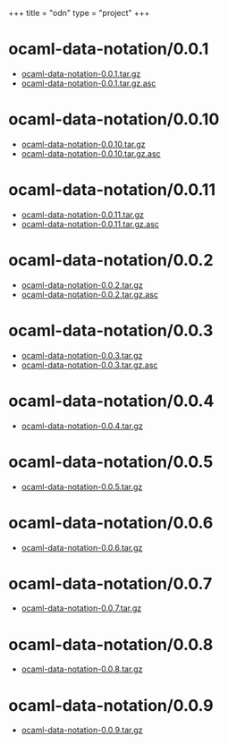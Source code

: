+++
title = "odn"
type = "project"
+++

# ocaml-data-notation/0.0.1
* [ocaml-data-notation-0.0.1.tar.gz](/odn/ocaml-data-notation/0.0.1/ocaml-data-notation-0.0.1.tar.gz)
* [ocaml-data-notation-0.0.1.tar.gz.asc](/odn/ocaml-data-notation/0.0.1/ocaml-data-notation-0.0.1.tar.gz.asc)

# ocaml-data-notation/0.0.10
* [ocaml-data-notation-0.0.10.tar.gz](/odn/ocaml-data-notation/0.0.10/ocaml-data-notation-0.0.10.tar.gz)
* [ocaml-data-notation-0.0.10.tar.gz.asc](/odn/ocaml-data-notation/0.0.10/ocaml-data-notation-0.0.10.tar.gz.asc)

# ocaml-data-notation/0.0.11
* [ocaml-data-notation-0.0.11.tar.gz](/odn/ocaml-data-notation/0.0.11/ocaml-data-notation-0.0.11.tar.gz)
* [ocaml-data-notation-0.0.11.tar.gz.asc](/odn/ocaml-data-notation/0.0.11/ocaml-data-notation-0.0.11.tar.gz.asc)

# ocaml-data-notation/0.0.2
* [ocaml-data-notation-0.0.2.tar.gz](/odn/ocaml-data-notation/0.0.2/ocaml-data-notation-0.0.2.tar.gz)
* [ocaml-data-notation-0.0.2.tar.gz.asc](/odn/ocaml-data-notation/0.0.2/ocaml-data-notation-0.0.2.tar.gz.asc)

# ocaml-data-notation/0.0.3
* [ocaml-data-notation-0.0.3.tar.gz](/odn/ocaml-data-notation/0.0.3/ocaml-data-notation-0.0.3.tar.gz)
* [ocaml-data-notation-0.0.3.tar.gz.asc](/odn/ocaml-data-notation/0.0.3/ocaml-data-notation-0.0.3.tar.gz.asc)

# ocaml-data-notation/0.0.4
* [ocaml-data-notation-0.0.4.tar.gz](/odn/ocaml-data-notation/0.0.4/ocaml-data-notation-0.0.4.tar.gz)

# ocaml-data-notation/0.0.5
* [ocaml-data-notation-0.0.5.tar.gz](/odn/ocaml-data-notation/0.0.5/ocaml-data-notation-0.0.5.tar.gz)

# ocaml-data-notation/0.0.6
* [ocaml-data-notation-0.0.6.tar.gz](/odn/ocaml-data-notation/0.0.6/ocaml-data-notation-0.0.6.tar.gz)

# ocaml-data-notation/0.0.7
* [ocaml-data-notation-0.0.7.tar.gz](/odn/ocaml-data-notation/0.0.7/ocaml-data-notation-0.0.7.tar.gz)

# ocaml-data-notation/0.0.8
* [ocaml-data-notation-0.0.8.tar.gz](/odn/ocaml-data-notation/0.0.8/ocaml-data-notation-0.0.8.tar.gz)

# ocaml-data-notation/0.0.9
* [ocaml-data-notation-0.0.9.tar.gz](/odn/ocaml-data-notation/0.0.9/ocaml-data-notation-0.0.9.tar.gz)